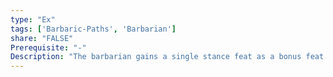 ```yaml
---
type: "Ex"
tags: ['Barbaric-Paths', 'Barbarian']
share: "FALSE"
Prerequisite: "-"
Description: "The barbarian gains a single stance feat as a bonus feat.This barbaric path may be selected more than once, each time selecting a different stance feat."
---
```

